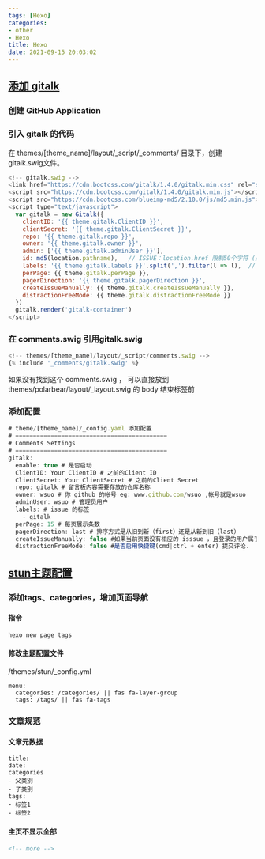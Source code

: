 ```yaml
---
tags: [Hexo]
categories: 
- other
- Hexo
title: Hexo
date: 2021-09-15 20:03:02
---
```


## [添加 gitalk](https://blog.csdn.net/weixin_43941364/article/details/104160976?ops_request_misc=%257B%2522request%255Fid%2522%253A%2522162692035316780271571612%2522%252C%2522scm%2522%253A%252220140713.130102334.pc%255Fall.%2522%257D&request_id=162692035316780271571612&biz_id=0&utm_medium=distribute.pc_search_result.none-task-blog-2~all~first_rank_v2~rank_v29-23-104160976.first_rank_v2_pc_rank_v29&utm_term=hexo++%E8%AF%84%E8%AE%BA&spm=1018.2226.3001.4187)

### 创建 GitHub Application

### 引入 gitalk 的代码

在 themes/[theme_name]/layout/_script/_comments/ 目录下，创建gitalk.swig文件。
```js
<!-- gitalk.swig -->
<link href="https://cdn.bootcss.com/gitalk/1.4.0/gitalk.min.css" rel="stylesheet" />
<script src="https://cdn.bootcss.com/gitalk/1.4.0/gitalk.min.js"></script>
<script src="https://cdn.bootcss.com/blueimp-md5/2.10.0/js/md5.min.js"></script>
<script type="text/javascript">
  var gitalk = new Gitalk({
    clientID: '{{ theme.gitalk.ClientID }}',
    clientSecret: '{{ theme.gitalk.ClientSecret }}',
    repo: '{{ theme.gitalk.repo }}',
    owner: '{{ theme.gitalk.owner }}',
    admin: ['{{ theme.gitalk.adminUser }}'],
    id: md5(location.pathname),   // ISSUE：location.href 限制50个字符 (应该是Issue 内容存数据库的标识， 具体在页面上无感)
    labels: '{{ theme.gitalk.labels }}'.split(',').filter(l => l),  // 需要的 labels需要一个数组，否则会报错
    perPage: {{ theme.gitalk.perPage }},
    pagerDirection: '{{ theme.gitalk.pagerDirection }}',
    createIssueManually: {{ theme.gitalk.createIssueManually }},
    distractionFreeMode: {{ theme.gitalk.distractionFreeMode }}
  })
  gitalk.render('gitalk-container')
</script>

```
<!-- more -->

### 在 comments.swig 引用gitalk.swig
```js
<!-- themes/[theme_name]/layout/_script/comments.swig -->
{% include '_comments/gitalk.swig' %}
```
如果没有找到这个 comments.swig ， 可以直接放到themes/polarbear/layout/_layout.swig 的 body 结束标签前

### 添加配置
```js
# theme/[theme_name]/_config.yaml 添加配置
# ===========================================
# Comments Settings
# ===========================================
gitalk:
  enable: true # 是否启动
  ClientID: Your ClientID # 之前的Client ID
  ClientSecret: Your ClientSecret # 之前的Client Secret
  repo: gitalk # 留言板内容需要存放的仓库名称
  owner: wsuo # 你 github 的帐号 eg: www.github.com/wsuo ,帐号就是wsuo
  adminUser: wsuo # 管理员用户
  labels: # issue 的标签
    - gitalk
  perPage: 15 # 每页展示条数
  pagerDirection: last # 排序方式是从旧到新（first）还是从新到旧（last）
  createIssueManually: false #如果当前页面没有相应的 isssue ，且登录的用户属于 admin，则会自动创建 issue。如果设置为 true，则显示一个初始化页面，创建 issue 需要点击 init 按钮。
  distractionFreeMode: false #是否启用快捷键(cmd|ctrl + enter) 提交评论.
```



## [stun主题配置](https://blog.csdn.net/qq_26624329/article/details/111411095)

### 添加tags、categories，增加页面导航

#### 指令
```shell
hexo new page tags
```

#### 修改主题配置文件
/themes/stun/_config.yml

```text
menu:
  categories: /categories/ || fas fa-layer-group
  tags: /tags/ || fas fa-tags
```

### 文章规范

#### 文章元数据
```text
title: 
date: 
categories
- 父类别
- 子类别
tags: 
- 标签1
- 标签2
```

#### 主页不显示全部

```md
<!-- more -->
```
